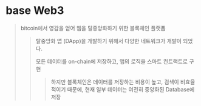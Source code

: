 # base Web3

> bitcoin에서 영감을 얻어 웹을 탈중앙화하기 위한 블록체인 플랫폼
>
> > 탈중앙화 앱 (DApp)을 개발하기 위해서 다양한 네트워크가 개발이 되었다.
> >
> > 모든 데이터를 on-chain에 저장하고, 앱의 로직을 스마트 컨트랙트로 구현
> >
> > > 하지만 블록체인은 데이터를 저장하는 비용이 높고, 검색이 비효율적이기 때문에, 현재 일부 데이터는 여전히 중앙화된 Database에 저장
